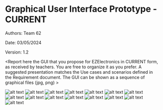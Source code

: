 # Graphical User Interface Prototype - CURRENT

Authors: Team 62

Date: 03/05/2024

Version: 1.2

\<Report here the GUI that you propose for EZElectronics in CURRENT form, as received by teachers. You are free to organize it as you prefer. A suggested presentation matches the Use cases and scenarios defined in the Requirement document. The GUI can be shown as a sequence of graphical files (jpg, png) >

![alt text](assets/GUI-V1-screenshots/image.png)
![alt text](assets/GUI-V1-screenshots/image-1.png)
![alt text](assets/GUI-V1-screenshots/image-2.png)
![alt text](assets/GUI-V1-screenshots/image-3.png)
![alt text](assets/GUI-V1-screenshots/image-4.png)
![alt text](assets/GUI-V1-screenshots/image-5.png)
![alt text](assets/GUI-V1-screenshots/image-6.png)
![alt text](assets/GUI-V1-screenshots/image-7.png)
![alt text](assets/GUI-V1-screenshots/image-8.png)
![alt text](assets/GUI-V1-screenshots/image-9.png)
![alt text](assets/GUI-V1-screenshots/image-10.png)
![alt text](assets/GUI-V1-screenshots/image-11.png)
![alt text](assets/GUI-V1-screenshots/image-12.png)
![alt text](assets/GUI-V1-screenshots/image-13.png)
![alt text](assets/GUI-V1-screenshots/image-14.png)
